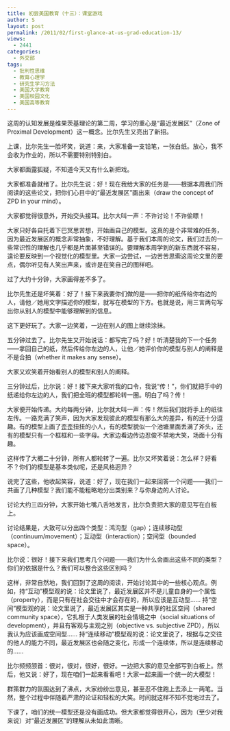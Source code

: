 ```yaml
---
title: 初尝美国教育（十三）：课堂游戏
author: S
layout: post
permalink: /2011/02/first-glance-at-us-grad-education-13/
views:
  - 2441
categories:
  - 外交部
tags:
  - 批判性思维
  - 教育心理学
  - 研究生学习方法
  - 美国大学教育
  - 美国校园文化
  - 美国高等教育
---
```

这周的认知发展是维果茨基理论的第二周，学习的重心是“最近发展区”（Zone of Proximal Development）这一概念。比尔先生又亮出了新招。

上课，比尔先生一脸坏笑，说道：来，大家准备一支铅笔，一张白纸。放心，我不会收为作业的，所以不需要特别特别白。

大家都面露狐疑，不知道今天又有什么新把戏。

大家都准备就绪了。比尔先生说：好！现在我给大家的任务是——根据本周我们所阅读的这些论文，把你们心目中的“最近发展区”画出来（draw the concept of ZPD in your mind）。

大家都觉得很意外，开始交头接耳。比尔大叫一声：不许讨论！不许偷瞟！

大家只好各自托着下巴冥思苦想，开始画自己的模型。这真的是个非常难的任务，因为最近发展区的概念非常抽象，不好理解。基于我们本周的论文，我们过去的一些常识性的理解也几乎都是片面甚至错误的。要理解本周学到的新东西就不容易，遑论要反映到一个视觉化的模型里。大家一边尝试，一边苦苦思索这周论文里的要点，偶尔听见有人笑出声来，或许是在笑自己的图样吧。

过了大约十分钟，大家画得差不多了。

比尔先生还是坏笑着：好了！接下来我要你们做的是——把你的纸传给你右边的人，请他／她用文字描述你的模型，就写在模型的下方。也就是说，用三言两句写出你从别人的模型中能够理解到的信息。

这下更好玩了。大家一边笑着，一边在别人的图上继续涂抹。

五分钟过去了。比尔先生又开始说话：都写完了吗？好！听清楚我的下一个任务——拿回自己的纸，然后传给你左边的人，让他／她评价你的模型与别人的阐释是不是合拍（whether it makes any sense）。

大家又欢笑着开始看别人的模型和别人的阐释。

三分钟过后，比尔说：好！接下来大家听我的口令，我说“传！”，你们就把手中的纸递给你左边的人，我们把全班的模型都轮转一圈。明白了吗？传！

大家便开始传递。大约每两分钟，比尔就大叫一声：传！然后我们就将手上的纸往左传。一路充满了笑声，因为大家发现彼此的模型有那么大的差异，有的还十分逗趣。有的模型上画了歪歪扭扭的小人，有的模型貌似一个池塘里面丢满了斧头，还有的模型只有一个框框和一些字母。大家边看边传边忍俊不禁地大笑，场面十分有趣。

这样传了大概二十分钟，所有人都轮转了一遍。比尔又坏笑着说：怎么样？好看不？你们的模型是基本类似呢，还是风格迥异？

说完了这些，他收起笑容，说道：好了，现在我们一起来回答一个问题——我们一共画了几种模型？我们能不能粗略地分出类别来？与你身边的人讨论。

讨论大约三四分钟，大家开始七嘴八舌地发言，比尔负责把大家的意见写在白板上。

讨论结果是，大致可以分出四个类型：鸿沟型（gap）；连续移动型（continuum/movement）；互动型（interaction）；空间型（bounded space）。

比尔说：很好！接下来我们思考几个问题——我们为什么会画出这些不同的类型？你们的依据是什么？我们可以整合这些区别吗？

这样，非常自然地，我们回到了这周的阅读，开始讨论其中的一些核心观点。例如，持“互动”模型观的说：论文里说了，最近发展区并不是儿童自身的一个属性（property），而是只有在社会交往中才会存在的，所以应该是互动型…… 持“空间”模型观的说：论文里说了，最近发展区其实是一种共享的社区空间（shared community space），它扎根于人类发展的社会情境之中（social situations of development），并且有客观与主观之别（objective vs. subjective ZPD），所以我认为应该画成空间型…… 持“连续移动”模型观的说：论文里说了，根据与之交往的他人的能力不同，最近发展区也会随之变化，形成一个连续体，所以是连续移动的……

比尔频频颔首：很对，很对，很好，很好。一边把大家的意见全部写到白板上。然后，他又说：好了，现在咱们一起来看看吧！大家一起来画一个统一的大模型！

群策群力的氛围达到了沸点，大家纷纷出意见，甚至忍不住跑上去添上一两笔。当然，整个过程中伴随着严肃的论证和轻松的大笑。时间就这样不知不觉地过去了。

下课了，咱们的统一模型还是没有画成功。但大家都觉得很开心，因为（至少对我来说）对“最近发展区”的理解从未如此清晰。